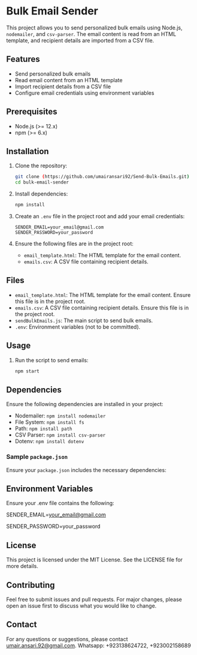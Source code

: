# Bulk Email Sender

This project allows you to send personalized bulk emails using Node.js, `nodemailer`, and `csv-parser`. The email content is read from an HTML template, and recipient details are imported from a CSV file.

## Features

- Send personalized bulk emails
- Read email content from an HTML template
- Import recipient details from a CSV file
- Configure email credentials using environment variables

## Prerequisites

- Node.js (>= 12.x)
- npm (>= 6.x)

## Installation

1. Clone the repository:

    ```sh
    git clone (https://github.com/umairansari92/Send-Bulk-Emails.git)
    cd bulk-email-sender
    ```

2. Install dependencies:

    ```sh
    npm install
    ```

3. Create an `.env` file in the project root and add your email credentials:

    ```env
    SENDER_EMAIL=your_email@gmail.com
    SENDER_PASSWORD=your_password
    ```

4. Ensure the following files are in the project root:
    - `email_template.html`: The HTML template for the email content.
    - `emails.csv`: A CSV file containing recipient details.

## Files

- `email_template.html`: The HTML template for the email content. Ensure this file is in the project root.
- `emails.csv`: A CSV file containing recipient details. Ensure this file is in the project root.
- `sendBulkEmails.js`: The main script to send bulk emails.
- `.env`: Environment variables (not to be committed).

## Usage

1. Run the script to send emails:

    ```sh
    npm start
    ```

## Dependencies

Ensure the following dependencies are installed in your project:

- Nodemailer: `npm install nodemailer`
- File System: `npm install fs`
- Path: `npm install path`
- CSV Parser: `npm install csv-parser`
- Dotenv: `npm install dotenv`

### Sample `package.json`

Ensure your `package.json` includes the necessary dependencies:


## Environment Variables
Ensure your .env file contains the following:

SENDER_EMAIL=your_email@gmail.com

SENDER_PASSWORD=your_password

## License

This project is licensed under the MIT License. See the LICENSE file for more details.

## Contributing

Feel free to submit issues and pull requests. For major changes, please open an issue first to discuss what you would like to change.

## Contact

For any questions or suggestions, please contact umair.ansari.92@gmail.com.
Whatsapp: +923138624722, +923002158689
